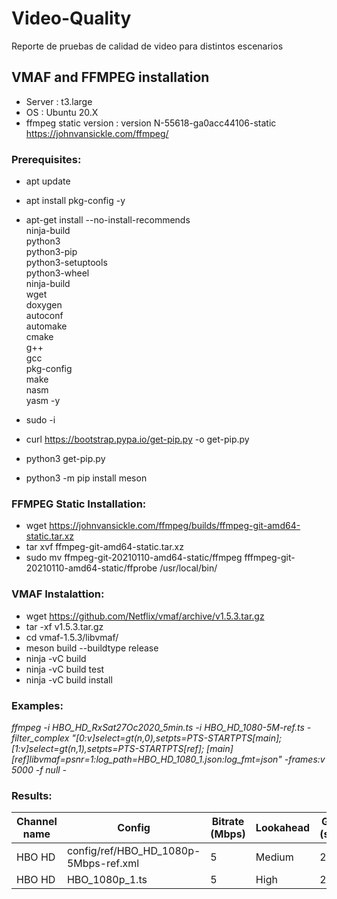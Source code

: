 # Video-Quality
Reporte de pruebas de calidad de video para distintos escenarios

## VMAF and FFMPEG installation

- Server :  t3.large
- OS : Ubuntu 20.X
- ffmpeg static version : version N-55618-ga0acc44106-static https://johnvansickle.com/ffmpeg/


### Prerequisites:

- apt update 
- apt install pkg-config -y
- apt-get install --no-install-recommends\
    ninja-build \
    python3 \
    python3-pip \
    python3-setuptools \
    python3-wheel \
    ninja-build \
    wget \
    doxygen \
    autoconf \
    automake \
    cmake \
    g++ \
    gcc \
    pkg-config \
    make \
    nasm \
    yasm -y
    
- sudo -i
- curl https://bootstrap.pypa.io/get-pip.py -o get-pip.py
- python3 get-pip.py
- python3 -m pip install meson


### FFMPEG Static Installation:

- wget https://johnvansickle.com/ffmpeg/builds/ffmpeg-git-amd64-static.tar.xz
- tar xvf ffmpeg-git-amd64-static.tar.xz
- sudo mv ffmpeg-git-20210110-amd64-static/ffmpeg fffmpeg-git-20210110-amd64-static/ffprobe  /usr/local/bin/

### VMAF Instalattion:

- wget https://github.com/Netflix/vmaf/archive/v1.5.3.tar.gz
- tar -xf  v1.5.3.tar.gz
- cd vmaf-1.5.3/libvmaf/
- meson build --buildtype release
- ninja -vC build
- ninja -vC build test
- ninja -vC build install


### Examples:

*ffmpeg -i HBO_HD_RxSat27Oc2020_5min.ts -i HBO_HD_1080-5M-ref.ts -filter_complex "[0:v]select=gt(n\,0),setpts=PTS-STARTPTS[main]; [1:v]select=gt(n\,1),setpts=PTS-STARTPTS[ref]; [main][ref]libvmaf=psnr=1:log_path=HBO_HD_1080_1.json:log_fmt=json" -frames:v 5000 -f null -*


### Results:
| Channel name |	Config |	Bitrate (Mbps) | Lookahead | GOP (sec) | B-frames | Profile | Level | Adaptive quantization | Slides | %GPU | MEM (GB) | VMAF | PSNR |
| ------------- |	------------- |	------------- | ------------- | ------------- | ------------- | ------------- | ------------- | ------------- | ------------- | ------------- | ------------- | ------------- | ------------- |
| HBO HD | config/ref/HBO_HD_1080p-5Mbps-ref.xml | 5 | Medium |	2 |	3 |	High | Auto |	off |	4 | 16 | 1.2 | 98.38 | 60 |
| HBO HD | HBO_1080p_1.ts | 5 | High |	2 |	3 |	High | Auto |	off |	4 | 16 | 1.2 | 98.38 | 60 |


